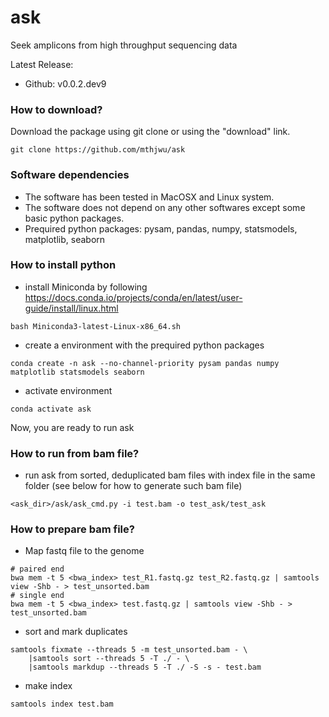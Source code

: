 # ask #

Seek amplicons from high throughput sequencing data 

Latest Release:
* Github: v0.0.2.dev9

### How to download? ###

Download the package using git clone or using the "download" link.
```
git clone https://github.com/mthjwu/ask
```

### Software dependencies ###
* The software has been tested in MacOSX and Linux system.
* The software does not depend on any other softwares except some basic python packages.
* Prequired python packages: pysam, pandas, numpy, statsmodels, matplotlib, seaborn


### How to install python ###
* install Miniconda by following https://docs.conda.io/projects/conda/en/latest/user-guide/install/linux.html
```
bash Miniconda3-latest-Linux-x86_64.sh
```
* create a environment with the prequired python packages
```
conda create -n ask --no-channel-priority pysam pandas numpy matplotlib statsmodels seaborn
```
* activate environment
```
conda activate ask
```
Now, you are ready to run ask


### How to run from bam file? ###
* run ask from sorted, deduplicated bam files with index file in the same folder (see below for how to generate such bam file)
```
<ask_dir>/ask/ask_cmd.py -i test.bam -o test_ask/test_ask
```

### How to prepare bam file? ###
* Map fastq file to the genome
```
# paired end
bwa mem -t 5 <bwa_index> test_R1.fastq.gz test_R2.fastq.gz | samtools view -Shb - > test_unsorted.bam
# single end
bwa mem -t 5 <bwa_index> test.fastq.gz | samtools view -Shb - > test_unsorted.bam
```
* sort and mark duplicates
```
samtools fixmate --threads 5 -m test_unsorted.bam - \
    |samtools sort --threads 5 -T ./ - \
    |samtools markdup --threads 5 -T ./ -S -s - test.bam
```
* make index
```
samtools index test.bam
```

